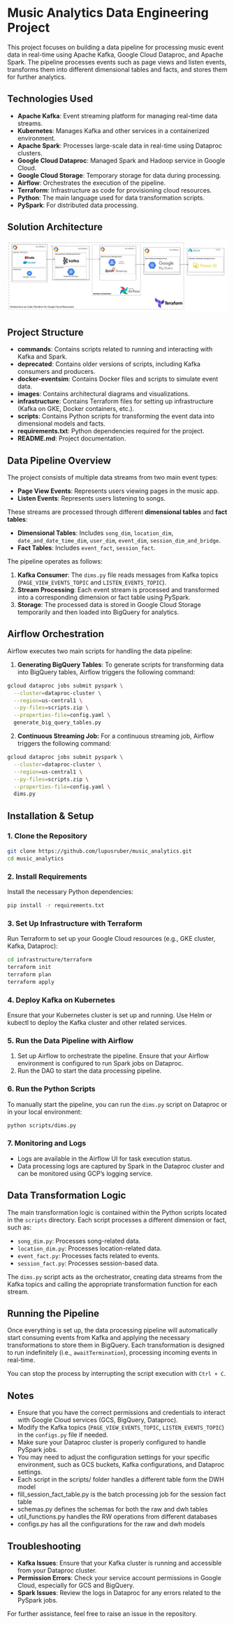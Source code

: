 # Music Analytics Data Engineering Project

This project focuses on building a data pipeline for processing music event data in real-time using Apache Kafka, Google Cloud Dataproc, and Apache Spark. The pipeline processes events such as page views and listen events, transforms them into different dimensional tables and facts, and stores them for further analytics.

## Technologies Used

- **Apache Kafka**: Event streaming platform for managing real-time data streams.
- **Kubernetes**: Manages Kafka and other services in a containerized environment.
- **Apache Spark**: Processes large-scale data in real-time using Dataproc clusters.
- **Google Cloud Dataproc**: Managed Spark and Hadoop service in Google Cloud.
- **Google Cloud Storage**: Temporary storage for data during processing.
- **Airflow**: Orchestrates the execution of the pipeline.
- **Terraform**: Infrastructure as code for provisioning cloud resources.
- **Python**: The main language used for data transformation scripts.
- **PySpark**: For distributed data processing.

## Solution Architecture
![Solution Architecture](https://github.com/lupusruber/music_analytics/blob/master/images/Solution%20Architecture-Page-1.jpg)

## Project Structure

- **commands**: Contains scripts related to running and interacting with Kafka and Spark.
- **deprecated**: Contains older versions of scripts, including Kafka consumers and producers.
- **docker-eventsim**: Contains Docker files and scripts to simulate event data.
- **images**: Contains architectural diagrams and visualizations.
- **infrastructure**: Contains Terraform files for setting up infrastructure (Kafka on GKE, Docker containers, etc.).
- **scripts**: Contains Python scripts for transforming the event data into dimensional models and facts.
- **requirements.txt**: Python dependencies required for the project.
- **README.md**: Project documentation.

## Data Pipeline Overview

The project consists of multiple data streams from two main event types:

- **Page View Events**: Represents users viewing pages in the music app.
- **Listen Events**: Represents users listening to songs.

These streams are processed through different **dimensional tables** and **fact tables**:

- **Dimensional Tables**: Includes `song_dim`, `location_dim`, `date_and_date_time_dim`, `user_dim`, `event_dim`, `session_dim_and_bridge`.
- **Fact Tables**: Includes `event_fact`, `session_fact`.

The pipeline operates as follows:

1. **Kafka Consumer**: The `dims.py` file reads messages from Kafka topics (`PAGE_VIEW_EVENTS_TOPIC` and `LISTEN_EVENTS_TOPIC`).
2. **Stream Processing**: Each event stream is processed and transformed into a corresponding dimension or fact table using PySpark.
3. **Storage**: The processed data is stored in Google Cloud Storage temporarily and then loaded into BigQuery for analytics.

## Airflow Orchestration

Airflow executes two main scripts for handling the data pipeline:

1. **Generating BigQuery Tables**: To generate scripts for transforming data into BigQuery tables, Airflow triggers the following command:

```bash
gcloud dataproc jobs submit pyspark \
  --cluster=dataproc-cluster \
  --region=us-central1 \
  --py-files=scripts.zip \
  --properties-file=config.yaml \
  generate_big_query_tables.py
```

2. **Continuous Streaming Job:** For a continuous streaming job, Airflow triggers the following command:
```bash
gcloud dataproc jobs submit pyspark \
  --cluster=dataproc-cluster \
  --region=us-central1 \
  --py-files=scripts.zip \
  --properties-file=config.yaml \
  dims.py
```

## Installation & Setup

### 1. Clone the Repository

```bash
git clone https://github.com/lupusruber/music_analytics.git
cd music_analytics
```

### 2. Install Requirements

Install the necessary Python dependencies:

```bash
pip install -r requirements.txt
```

### 3. Set Up Infrastructure with Terraform

Run Terraform to set up your Google Cloud resources (e.g., GKE cluster, Kafka, Dataproc):

```bash
cd infrastructure/terraform
terraform init
terraform plan
terraform apply
```

### 4. Deploy Kafka on Kubernetes

Ensure that your Kubernetes cluster is set up and running. Use Helm or kubectl to deploy the Kafka cluster and other related services.

### 5. Run the Data Pipeline with Airflow

1. Set up Airflow to orchestrate the pipeline. Ensure that your Airflow environment is configured to run Spark jobs on Dataproc.
2. Run the DAG to start the data processing pipeline.

### 6. Run the Python Scripts

To manually start the pipeline, you can run the `dims.py` script on Dataproc or in your local environment:

```bash
python scripts/dims.py
```

### 7. Monitoring and Logs

- Logs are available in the Airflow UI for task execution status.
- Data processing logs are captured by Spark in the Dataproc cluster and can be monitored using GCP’s logging service.

## Data Transformation Logic

The main transformation logic is contained within the Python scripts located in the `scripts` directory. Each script processes a different dimension or fact, such as:

- `song_dim.py`: Processes song-related data.
- `location_dim.py`: Processes location-related data.
- `event_fact.py`: Processes facts related to events.
- `session_fact.py`: Processes session-based data.

The `dims.py` script acts as the orchestrator, creating data streams from the Kafka topics and calling the appropriate transformation function for each stream.

## Running the Pipeline

Once everything is set up, the data processing pipeline will automatically start consuming events from Kafka and applying the necessary transformations to store them in BigQuery. Each transformation is designed to run indefinitely (i.e., `awaitTermination`), processing incoming events in real-time.

You can stop the process by interrupting the script execution with `Ctrl + C`.

## Notes

- Ensure that you have the correct permissions and credentials to interact with Google Cloud services (GCS, BigQuery, Dataproc).
- Modify the Kafka topics (`PAGE_VIEW_EVENTS_TOPIC`, `LISTEN_EVENTS_TOPIC`) in the `configs.py` file if needed.
- Make sure your Dataproc cluster is properly configured to handle PySpark jobs.
- You may need to adjust the configuration settings for your specific environment, such as GCS buckets, Kafka configurations, and Dataproc settings.
- Each script in the scripts/ folder handles a different table form the DWH model
- fill_session_fact_table.py is the batch processing job for the session fact table
- schemas.py defines the schemas for both the raw and dwh tables
- util_functions.py handles the RW operations from different databases
- configs.py has all the configurations for the raw and dwh models

## Troubleshooting

- **Kafka Issues**: Ensure that your Kafka cluster is running and accessible from your Dataproc cluster.
- **Permission Errors**: Check your service account permissions in Google Cloud, especially for GCS and BigQuery.
- **Spark Issues**: Review the logs in Dataproc for any errors related to the PySpark jobs.

For further assistance, feel free to raise an issue in the repository.

